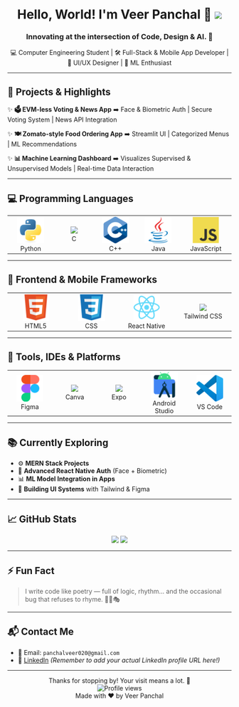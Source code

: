 <h1 align="center">
  Hello, World! I'm Veer Panchal 👋
  <img src="https://github.com/user-attachments/assets/15f4674b-3346-4db8-b3d8-a7f3bbc73f4c" width="35px" />
</h1>
<h3 align="center">
  Innovating at the intersection of Code, Design & AI. 🚀
</h3>

<p align="center">
  💻 Computer Engineering Student | 🛠️ Full-Stack & Mobile App Developer | 🎨 UI/UX Designer | 🤖 ML Enthusiast
</p>

---

## 🚀 Projects & Highlights

✨ **🗳️ EVM-less Voting & News App**
➡️ Face & Biometric Auth | Secure Voting System | News API Integration

✨ **🍽️ Zomato-style Food Ordering App**
➡️ Streamlit UI | Categorized Menus | ML Recommendations

✨ **📊 Machine Learning Dashboard**
➡️ Visualizes Supervised & Unsupervised Models | Real-time Data Interaction

---

## 💻 Programming Languages

<table align="center">
  <tr>
    <td align="center" width="130">
      <img src="https://raw.githubusercontent.com/devicons/devicon/master/icons/python/python-original.svg" width="60"><br>Python
    </td>
    <td align="center" width="130">
      <img src="https://github.com/user-attachments/assets/7f6068e9-f967-4c43-a8f1-12f254aaa299" width="60"><br>C
    </td>
    <td align="center" width="130">
      <img src="https://raw.githubusercontent.com/devicons/devicon/master/icons/cplusplus/cplusplus-original.svg" width="60"><br>C++
    </td>
    <td align="center" width="130">
      <img src="https://raw.githubusercontent.com/devicons/devicon/master/icons/java/java-original.svg" width="60"><br>Java
    </td>
    <td align="center" width="130">
      <img src="https://raw.githubusercontent.com/devicons/devicon/master/icons/javascript/javascript-original.svg" width="60"><br>JavaScript
    </td>
  </tr>
</table>

---

## 🎨 Frontend & Mobile Frameworks

<table align="center">
  <tr>
    <td align="center" width="130">
      <img src="https://raw.githubusercontent.com/devicons/devicon/master/icons/html5/html5-original.svg" width="60"><br>HTML5
    </td>
    <td align="center" width="130">
      <img src="https://raw.githubusercontent.com/devicons/devicon/master/icons/css3/css3-original.svg" width="60"><br>CSS
    </td>
    <td align="center" width="130">
      <img src="https://raw.githubusercontent.com/devicons/devicon/master/icons/react/react-original.svg" width="60"><br>React Native
    </td>
    <td align="center" width="130">
      <img src="https://www.vectorlogo.zone/logos/tailwindcss/tailwindcss-icon.svg" width="60"><br>Tailwind CSS
    </td>
  </tr>
</table>

---

## 🧰 Tools, IDEs & Platforms

<table align="center">
  <tr>
    <td align="center" width="130">
      <img src="https://raw.githubusercontent.com/devicons/devicon/master/icons/figma/figma-original.svg" width="60"><br>Figma
    </td>
    <td align="center" width="130">
      <img src="https://www.vectorlogo.zone/logos/canva/canva-icon.svg" width="60"><br>Canva
    </td>
    <td align="center" width="130">
      <img src="https://www.vectorlogo.zone/logos/expoio/expoio-icon.svg" width="60"><br>Expo
    </td>
    <td align="center" width="130">
      <img src="https://raw.githubusercontent.com/devicons/devicon/master/icons/androidstudio/androidstudio-original.svg" width="60"><br>Android Studio
    </td>
    <td align="center" width="130">
      <img src="https://raw.githubusercontent.com/devicons/devicon/master/icons/vscode/vscode-original.svg" width="60"><br>VS Code
    </td>
  </tr>
</table>

---

## 📚 Currently Exploring

-   ⚙️ **MERN Stack Projects**
-   📱 **Advanced React Native Auth** (Face + Biometric)
-   📊 **ML Model Integration in Apps**
-   🎨 **Building UI Systems** with Tailwind & Figma

---

## 📈 GitHub Stats

<p align="center">
  <img src="https://github-readme-stats.vercel.app/api?username=Veer1603P&show_icons=true&theme=tokyonight&hide_border=true" width="48%" />
  <img src="https://github-readme-streak-stats.herokuapp.com?user=Veer1603P&theme=tokyonight&hide_border=true" width="48%" />
</p>

---

## ⚡ Fun Fact

> I write code like poetry — full of logic, rhythm… and the occasional bug that refuses to rhyme. 🐞🧠🎭

---

## 📬 Contact Me

-   📧 Email: `panchalveer020@gmail.com`
-   💼 [LinkedIn](https://www.linkedin.com/in/your-linkedin-profile) *(Remember to add your actual LinkedIn profile URL here!)*

---

<p align="center">
  Thanks for stopping by! Your visit means a lot. 🙏
  <br>
  <img src="https://komarev.com/ghpvc/?username=Veer1603P&color=blue" alt="Profile views" />
  <br>
  Made with ❤️ by Veer Panchal
</p>
